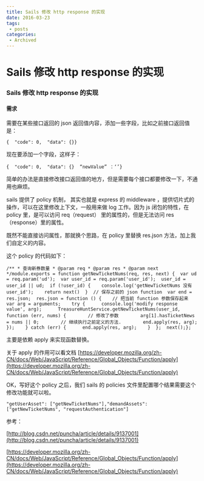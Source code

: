 ```yaml
---
title: Sails 修改 http response 的实现
date: 2016-03-23
tags:
 - posts
categories: 
 - Archived
---
```

# Sails 修改 http response 的实现



### Sails 修改 http response 的实现

#### 需求

需要在某些接口返回的 json 返回值内容，添加一些字段，比如之前接口返回值是：

```
{  "code": 0,  "data": {}}
```

现在要添加一个字段，这样子：

```
{  "code": 0,  "data": {}  “newValue” ：‘’}
```

简单的办法是直接修改接口返回值的地方，但是需要每个接口都要修改一下，不通用也麻烦。

sails 提供了 policy 机制， 其实也就是 express 的 middleware ，提供切片式的操作，可以在这里修改上下文，一般用来做 log 工作。因为 js 闭包的特性，在 policy 里，是可以访问 req（request） 里的属性的，但是无法访问 res（response）里的属性。

既然不能直接访问属性，那就换个思路，在 policy 里替换 res.json 方法，加上我们自定义的内容。 

这个 policy 的代码如下：

```
/** * 查询新券数量 * @param req * @param res * @param next */module.exports = function getNewTicketNums(req, res, next) {  var ud = req.param('ud');  var user_id = req.param('user_id');  user_id = user_id || ud;  if (!user_id) {    console.log('getNewTicketNums 没有 user_id');    return next()  }  // 保存之前的 json function  var end = res.json;  res.json = function () {    // 把当前 function 参数保存起来    var arg = arguments;    try {      console.log('modify response value', arg);      TreasureHuntService.getNewTicketNums(user_id, function (err, nums) {        // 修改了参数        arg[1].hasTicketNews = nums || 0;        // 继续执行之前定义的方法.        end.apply(res, arg);      });    } catch (err) {      end.apply(res, arg);    }  };  next();};
```

主要是依赖 apply 来实现函数替换。 

关于 apply 的作用可以看文档 [https://developer.mozilla.org/zh-CN/docs/Web/JavaScript/Reference/Global_Objects/Function/apply](https://developer.mozilla.org/zh-CN/docs/Web/JavaScript/Reference/Global_Objects/Function/apply)

OK，写好这个 policy 之后，我们 sails 的 policies 文件里配置哪个结果需要这个修改功能就可以啦。

```
"getUserAsset": ["getNewTicketNums"],"demandAssets": ["getNewTicketNums", "requestAuthentication"]
```

参考： 

[http://blog.csdn.net/puncha/article/details/9137001](http://blog.csdn.net/puncha/article/details/9137001)

[https://developer.mozilla.org/zh-CN/docs/Web/JavaScript/Reference/Global_Objects/Function/apply](https://developer.mozilla.org/zh-CN/docs/Web/JavaScript/Reference/Global_Objects/Function/apply)


